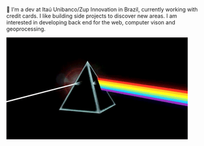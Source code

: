 👋 I'm a dev at Itaú Unibanco/Zup Innovation in Brazil, currently working with credit cards. I like building side projects to discover new areas. I am interested in developing back end for the web, computer vison and geoprocessing.

![](pink_floyd.gif)
